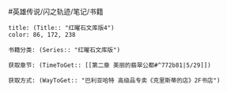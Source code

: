 #英雄传说/闪之轨迹/笔记/书籍
```ad-note
title: (Title:: "红曜石文库版4")
color: 86, 172, 238

书籍分类: (Series:: "红曜石文库版")

获取章节: (TimeToGet:: [[第二章 美丽的翡翠公都#^772b81|5/29]])

获取方式: (WayToGet:: "巴利亚哈特 高级品专卖《克里斯蒂的店》2F书店")

```
